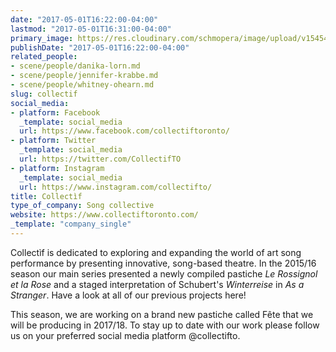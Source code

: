 ```yaml
---
date: "2017-05-01T16:22:00-04:00"
lastmod: "2017-05-01T16:31:00-04:00"
primary_image: https://res.cloudinary.com/schmopera/image/upload/v1545409169/media/webhook-uploads/1493670087997/Logo---Collectif.jpg.jpg
publishDate: "2017-05-01T16:22:00-04:00"
related_people:
- scene/people/danika-lorn.md
- scene/people/jennifer-krabbe.md
- scene/people/whitney-ohearn.md
slug: collectif
social_media:
- platform: Facebook
  _template: social_media
  url: https://www.facebook.com/collectiftoronto/
- platform: Twitter
  _template: social_media
  url: https://twitter.com/CollectifTO
- platform: Instagram
  _template: social_media
  url: https://www.instagram.com/collectifto/
title: Collectìf
type_of_company: Song collective
website: https://www.collectiftoronto.com/
_template: "company_single"
---
```


Collectìf is dedicated to exploring and expanding the world of art song performance
by presenting innovative, song-based theatre. In the 2015/16 season our main series presented a newly compiled pastiche *Le Rossignol et la Rose* and a staged interpretation of Schubert's *Winterreise* in *As a Stranger*. Have a look at all of our previous projects here!

This season, we are working on a brand new pastiche called Fête that we will be producing in 2017/18. To stay up to date with our work please follow us on your preferred social media platform @collectifto.
